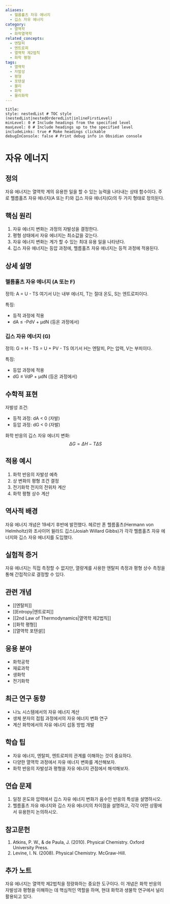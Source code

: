 ```yaml
---
aliases:
  - 헬름홀츠 자유 에너지
  - 깁스 자유 에너지
category:
  - 열역학
  - 화학열역학
related_concepts:
  - 엔탈피
  - 엔트로피
  - 열역학 제2법칙
  - 화학 평형
tags:
  - 열역학
  - 자발성
  - 평형
  - 포텐셜
  - 물리
  - 화학
  - 물리화학
---
```


```table-of-contents
title: 
style: nestedList # TOC style (nestedList|nestedOrderedList|inlineFirstLevel)
minLevel: 0 # Include headings from the specified level
maxLevel: 0 # Include headings up to the specified level
includeLinks: true # Make headings clickable
debugInConsole: false # Print debug info in Obsidian console
```
# 자유 에너지

## 정의
자유 에너지는 열역학 계의 유용한 일을 할 수 있는 능력을 나타내는 상태 함수이다. 주로 헬름홀츠 자유 에너지(A 또는 F)와 깁스 자유 에너지(G)의 두 가지 형태로 정의된다.

## 핵심 원리
1. 자유 에너지 변화는 과정의 자발성을 결정한다.
2. 평형 상태에서 자유 에너지는 최소값을 갖는다.
3. 자유 에너지 변화는 계가 할 수 있는 최대 유용 일을 나타낸다.
4. 깁스 자유 에너지는 등압 과정에, 헬름홀츠 자유 에너지는 등적 과정에 적용된다.

## 상세 설명

### 헬름홀츠 자유 에너지 (A 또는 F)
정의: A = U - TS
여기서 U는 내부 에너지, T는 절대 온도, S는 엔트로피이다.

특징:
- 등적 과정에 적용
- dA ≤ -PdV + μdN (등온 과정에서)

### 깁스 자유 에너지 (G)
정의: G = H - TS = U + PV - TS
여기서 H는 엔탈피, P는 압력, V는 부피이다.

특징:
- 등압 과정에 적용
- dG ≤ VdP + μdN (등온 과정에서)

## 수학적 표현

자발성 조건:
- 등적 과정: dA < 0 (자발)
- 등압 과정: dG < 0 (자발)

화학 반응의 깁스 자유 에너지 변화:
$$ \Delta G = \Delta H - T\Delta S $$

## 적용 예시
1. 화학 반응의 자발성 예측
2. 상 변화의 평형 조건 결정
3. 전기화학 전지의 전위차 계산
4. 화학 평형 상수 계산

## 역사적 배경
자유 에너지 개념은 19세기 후반에 발전했다. 헤르만 폰 헬름홀츠(Hermann von Helmholtz)와 조사이어 윌라드 깁스(Josiah Willard Gibbs)가 각각 헬름홀츠 자유 에너지와 깁스 자유 에너지를 도입했다.

## 실험적 증거
자유 에너지는 직접 측정할 수 없지만, 열량계를 사용한 엔탈피 측정과 평형 상수 측정을 통해 간접적으로 결정할 수 있다.

## 관련 개념
- [[엔탈피]]
- [[Entropy|엔트로피]]
- [[2nd Law of Thermodynamics|열역학 제2법칙]]
- [[화학 평형]]
- [[열역학 포텐셜]]

## 응용 분야
- 화학공학
- 재료과학
- 생화학
- 전기화학

## 최근 연구 동향
- 나노 시스템에서의 자유 에너지 계산
- 생체 분자의 접힘 과정에서의 자유 에너지 변화 연구
- 계산 화학에서의 자유 에너지 섭동 방법 개발

## 학습 팁
- 자유 에너지, 엔탈피, 엔트로피의 관계를 이해하는 것이 중요하다.
- 다양한 열역학 과정에서 자유 에너지 변화를 계산해보자.
- 화학 반응의 자발성과 평형을 자유 에너지 관점에서 해석해보자.

## 연습 문제
1. 일정 온도와 압력에서 깁스 자유 에너지 변화가 음수인 반응의 특성을 설명하시오.
2. 헬름홀츠 자유 에너지와 깁스 자유 에너지의 차이점을 설명하고, 각각 어떤 상황에서 유용한지 논의하시오.

## 참고문헌
1. Atkins, P. W., & de Paula, J. (2010). Physical Chemistry. Oxford University Press.
2. Levine, I. N. (2008). Physical Chemistry. McGraw-Hill.

## 추가 노트
자유 에너지는 열역학 제2법칙을 정량화하는 중요한 도구이다. 이 개념은 화학 반응의 자발성과 평형을 이해하는 데 핵심적인 역할을 하며, 현대 화학과 생물학 연구에서 널리 활용되고 있다.